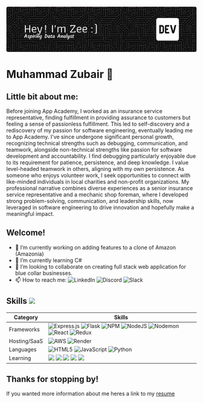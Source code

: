 ![Header](./github-header-image.png)

# Muhammad Zubair 👋


## Little bit about me:


Before joining App Academy, I worked as an insurance service representative, finding fulfillment in providing assurance to customers but feeling a sense of passionless fulfillment. This led to self-discovery and a rediscovery of my passion for software engineering, eventually leading me to App Academy. I've since undergone significant personal growth, recognizing technical strengths such as debugging, communication, and teamwork, alongside non-technical strengths like passion for software development and accountability. I find debugging particularly enjoyable due to its requirement for patience, persistence, and deep knowledge. I value level-headed teamwork in others, aligning with my own persistence. As someone who enjoys volunteer work, I seek opportunities to connect with like-minded individuals in local charities and non-profit organizations. My professional narrative combines diverse experiences as a senior insurance service representative and a mechanic shop foreman, where I developed strong problem-solving, communication, and leadership skills, now leveraged in software engineering to drive innovation and hopefully make a meaningful impact.                                                                                                                                                                                                                                                   
## Welcome! 

- 🔭 I’m currently working on adding features to a clone of Amazon (Amazonia)
- 🌱 I’m currently learning C#
- 👯 I’m looking to collaborate on creating full stack web application for blue collar businesses.
- 📫 How to reach me: ![LinkedIn](https://img.shields.io/badge/linkedin-%230077B5.svg?style=for-the-badge&logo=linkedin&logoColor=white) ![Discord](https://img.shields.io/badge/Discord-%235865F2.svg?style=for-the-badge&logo=discord&logoColor=white) ![Slack](https://img.shields.io/badge/Slack-4A154B?style=for-the-badge&logo=slack&logoColor=white)


## Skills <img src='https://user-images.githubusercontent.com/74038190/206662607-d9e7591e-bbf9-42f9-9386-29efc927bc16.gif' width="40"> 
| Category        | Skills        |
|-----------------|---------------|
| Frameworks| ![Express.js](https://img.shields.io/badge/express.js-%23404d59.svg?style=for-the-badge&logo=express&logoColor=%2361DAFB) ![Flask](https://img.shields.io/badge/flask-%23000.svg?style=for-the-badge&logo=flask&logoColor=white) ![NPM](https://img.shields.io/badge/NPM-%23CB3837.svg?style=for-the-badge&logo=npm&logoColor=white) ![NodeJS](https://img.shields.io/badge/node.js-6DA55F?style=for-the-badge&logo=node.js&logoColor=white) ![Nodemon](https://img.shields.io/badge/NODEMON-%23323330.svg?style=for-the-badge&logo=nodemon&logoColor=%BBDEAD) ![React](https://img.shields.io/badge/react-%2320232a.svg?style=for-the-badge&logo=react&logoColor=%2361DAFB) ![Redux](https://img.shields.io/badge/redux-%23593d88.svg?style=for-the-badge&logo=redux&logoColor=white)
| Hosting/SaaS | ![AWS](https://img.shields.io/badge/AWS-%23FF9900.svg?style=for-the-badge&logo=amazon-aws&logoColor=white) ![Render](https://img.shields.io/badge/Render-%46E3B7.svg?style=for-the-badge&logo=render&logoColor=white)
| Languages | ![HTML5](https://img.shields.io/badge/html5-%23E34F26.svg?style=for-the-badge&logo=html5&logoColor=white) ![JavaScript](https://img.shields.io/badge/javascript-%23323330.svg?style=for-the-badge&logo=javascript&logoColor=%23F7DF1E) ![Python](https://img.shields.io/badge/python-3670A0?style=for-the-badge&logo=python&logoColor=ffdd54)
| Learning | <a href="https://www.coursera.org/user/69e4ae79233b116200019fb3f9111083"><img src="https://img.shields.io/badge/Coursera-0056D2?style=for-the-badge&logo=Coursera&logoColor=white" /></a> <img src="https://img.shields.io/badge/scrimba-2B283A?style=for-the-badge&logo=scrimba&logoColor=white" /> <img src="https://img.shields.io/badge/freecodecamp-27273D?style=for-the-badge&logo=freecodecamp&logoColor=white" /> <img src="https://img.shields.io/badge/Udemy-EC5252?style=for-the-badge&logo=Udemy&logoColor=white" /> <img src="https://img.shields.io/badge/Udacity-02B3E4?style=for-the-badge&logo=udacity&logoColor=white" /> |



## Thanks for stopping by!
If you wanted more information about me heres a link to my [resume](https://docs.google.com/document/d/1gRw5rrvjT5uUdQZOy0kycEEgC_ewIrvo-8PZG4x3O9M/edit)









<!--
**mzubair4193/mzubair4193** is a ✨ _special_ ✨ repository because its `README.md` (this file) appears on your GitHub profile.

Here are some ideas to get you started:


-->

